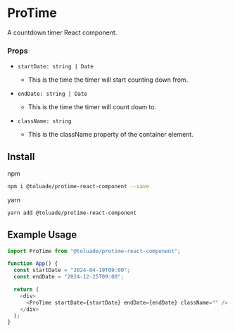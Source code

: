 # ProTime

A countdown timer React component.

### Props

- `startDate: string | Date`

  - This is the time the timer will start counting down from.

- `endDate: string | Date`

  - This is the time the timer will count down to.

- `className: string`
  - This is the className property of the container element.

## Install

npm

```sh npm
npm i @toluade/protime-react-component --save
```

yarn

```sh yarn
yarn add @toluade/protime-react-component
```

## Example Usage

```js
import ProTime from "@toluade/protime-react-component";

function App() {
  const startDate = "2024-04-19T09:00";
  const endDate = "2024-12-25T09:00";

  return (
    <div>
      <ProTime startDate={startDate} endDate={endDate} className="" />
    </div>
  );
}
```

